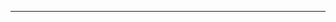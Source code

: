<!--
CO_OP_TRANSLATOR_METADATA:
{
  "original_hash": "cffce88f960004dcc957455277e790f9",
  "translation_date": "2025-08-27T23:43:05+00:00",
  "source_file": "03-GettingStarted/05-stdio-server/README.md",
  "language_code": "hi"
}
-->


---


